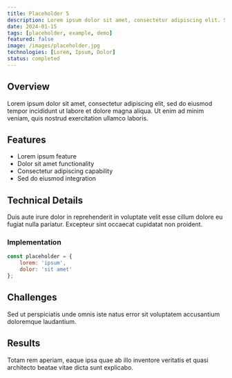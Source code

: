 ```yaml
---
title: Placeholder 5
description: Lorem ipsum dolor sit amet, consectetur adipiscing elit. Sed do eiusmod tempor incididunt ut labore et dolore magna aliqua.
date: 2024-01-15
tags: [placeholder, example, demo]
featured: false
image: /images/placeholder.jpg
technologies: [Lorem, Ipsum, Dolor]
status: completed
---
```


## Overview

Lorem ipsum dolor sit amet, consectetur adipiscing elit, sed do eiusmod tempor incididunt ut labore et dolore magna aliqua. Ut enim ad minim veniam, quis nostrud exercitation ullamco laboris.

## Features

- Lorem ipsum feature
- Dolor sit amet functionality
- Consectetur adipiscing capability
- Sed do eiusmod integration

## Technical Details

Duis aute irure dolor in reprehenderit in voluptate velit esse cillum dolore eu fugiat nulla pariatur. Excepteur sint occaecat cupidatat non proident.

### Implementation

```javascript
const placeholder = {
    lorem: 'ipsum',
    dolor: 'sit amet'
};
```

## Challenges

Sed ut perspiciatis unde omnis iste natus error sit voluptatem accusantium doloremque laudantium.

## Results

Totam rem aperiam, eaque ipsa quae ab illo inventore veritatis et quasi architecto beatae vitae dicta sunt explicabo.